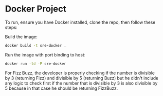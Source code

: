 # Docker Project
To run, ensure you have Docker installed, clone the repo, then follow these steps:

Build the image:
```bash
docker build -t sre-docker .
```

Run the image with port binding to host:
```bash
docker run -td -P sre-docker
```
For Fizz Buzz, the developer is properly checking if the number is divisible by 3 (returning Fizz) and divisible by 5 (returning Buzz) but he didn't include any logic to check first if the number that is divisible by 3 is also divisible by 5 because in that case he should be returning FizzBuzz.


